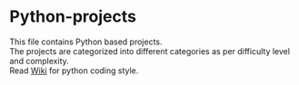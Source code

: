 # Python-projects
This file contains Python based projects.  
The projects are categorized into different categories as per difficulty level and complexity.  
Read [Wiki](https://github.com/SHIVAMAMBAH/Python-projects/wiki) for python coding style.
